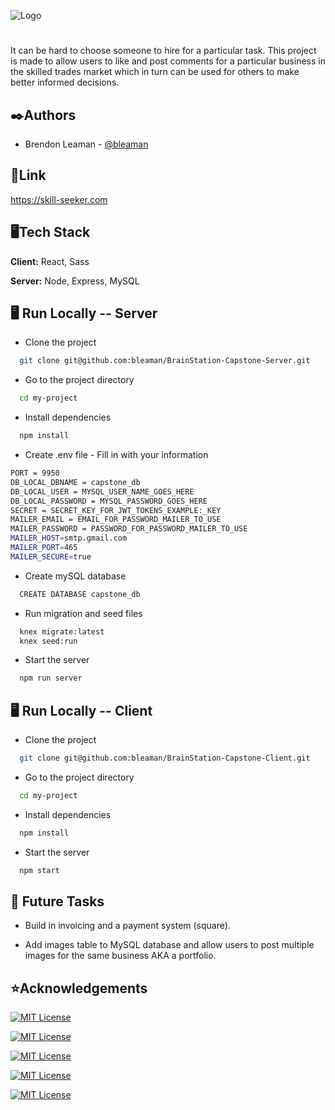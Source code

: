 ﻿![Logo](https://i.imgur.com/X68jnoA.png)

#

It can be hard to choose someone to hire for a particular task. This project is made to allow users to like and post comments for a particular business in the skilled trades market which in turn can be used for others to make better informed decisions.

## ✒️Authors

- Brendon Leaman - [@bleaman](https://www.github.com/bleaman)

## 👤Link

https://skill-seeker.com

## 🖥️Tech Stack

**Client:** React, Sass

**Server:** Node, Express, MySQL

## 🖥️ Run Locally -- Server

- Clone the project

```bash
  git clone git@github.com:bleaman/BrainStation-Capstone-Server.git
```

- Go to the project directory

```bash
  cd my-project
```

- Install dependencies

```bash
  npm install
```

- Create .env file - Fill in with your information

```bash
PORT = 9950
DB_LOCAL_DBNAME = capstone_db
DB_LOCAL_USER = MYSQL_USER_NAME_GOES_HERE
DB_LOCAL_PASSWORD = MYSQL_PASSWORD_GOES_HERE
SECRET = SECRET_KEY_FOR_JWT_TOKENS_EXAMPLE:_KEY
MAILER_EMAIL = EMAIL_FOR_PASSWORD_MAILER_TO_USE
MAILER_PASSWORD = PASSWORD_FOR_PASSWORD_MAILER_TO_USE
MAILER_HOST=smtp.gmail.com
MAILER_PORT=465
MAILER_SECURE=true
```

- Create mySQL database

```bash
  CREATE DATABASE capstone_db
```

- Run migration and seed files

```bash
  knex migrate:latest
  knex seed:run
```

- Start the server

```bash
  npm run server
```

## 🖥️ Run Locally -- Client

- Clone the project

```bash
  git clone git@github.com:bleaman/BrainStation-Capstone-Client.git
```

- Go to the project directory

```bash
  cd my-project
```

- Install dependencies

```bash
  npm install
```

- Start the server

```bash
  npm start
```

## 🚀 Future Tasks

- Build in invoicing and a payment system (square).

- Add images table to MySQL database and allow users to post multiple images for the same business AKA a portfolio.

## ⭐Acknowledgements

[![MIT License](https://slack-imgs.com/?c=1&o1=gu&url=https%3A%2F%2Femoji.slack-edge.com%2FT03B2JCEX2P%2Fbrainstation%2F91e311699e7a383e.png)](https://choosealicense.com/licenses/mit/)

[![MIT License](https://encrypted-tbn0.gstatic.com/images?q=tbn:ANd9GcRAKy9RHFwS_0sWbgtgowx1iLBL3jR-grbuhA&usqp=CAU)](https://choosealicense.com/licenses/mit/)

[![MIT License](https://slack-imgs.com/?c=1&o1=gu&url=https%3A%2F%2Femoji.slack-edge.com%2FT03B2JCEX2P%2Fanimations%2F677486832e608558.png)](https://choosealicense.com/licenses/mit/)

[![MIT License](https://slack-imgs.com/?c=1&o1=gu&url=https%3A%2F%2Femoji.slack-edge.com%2FT03B2JCEX2P%2Fgigachad%2F73adba462949b1ce.png)](https://choosealicense.com/licenses/mit/)

[![MIT License](https://slack-imgs.com/?c=1&o1=gu&url=https%3A%2F%2Femoji.slack-edge.com%2FT03B2JCEX2P%2Fmohan_muruge%2Fe63a400c5b6456d1.png)](https://choosealicense.com/licenses/mit/)
